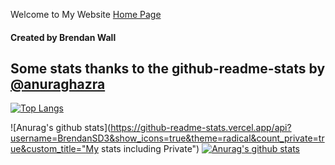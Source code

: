 Welcome to My Website
<a href="https://BrendanSD3.github.io/">Home Page</a>
#### Created by Brendan Wall

## Some stats thanks to the github-readme-stats by <a href="https://github.com/anuraghazra">@anuraghazra</a>



[![Top Langs](https://github-readme-stats.vercel.app/api/top-langs/?username=BrendanSD3&layout=compact&hide=jupyter%20notebook)](https://github.com/anuraghazra/github-readme-stats)

![Anurag's github stats](https://github-readme-stats.vercel.app/api?username=BrendanSD3&show_icons=true&theme=radical&count_private=true&custom_title="My stats including Private")
[![Anurag's github stats](https://github-readme-stats.vercel.app/api?username=BrendanSD3)](https://github.com/anuraghazra/github-readme-stats)
